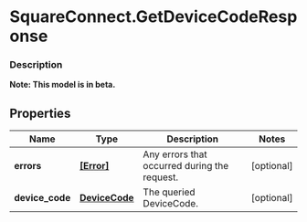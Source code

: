# SquareConnect.GetDeviceCodeResponse

### Description
**Note: This model is in beta.**



## Properties
Name | Type | Description | Notes
------------ | ------------- | ------------- | -------------
**errors** | [**[Error]**](Error.md) | Any errors that occurred during the request. | [optional] 
**device_code** | [**DeviceCode**](DeviceCode.md) | The queried DeviceCode. | [optional] 


